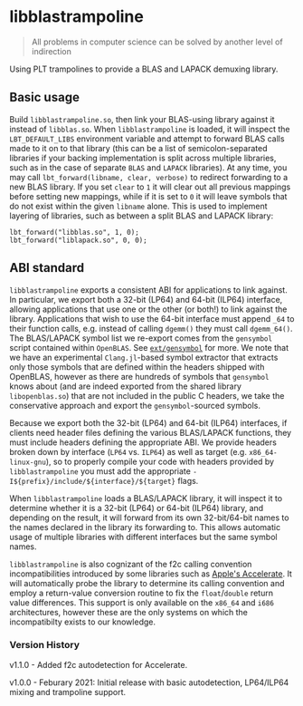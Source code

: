 # libblastrampoline

> All problems in computer science can be solved by another level of indirection

Using PLT trampolines to provide a BLAS and LAPACK demuxing library.

## Basic usage

Build `libblastrampoline.so`, then link your BLAS-using library against it instead of `libblas.so`.
When `libblastrampoline` is loaded, it will inspect the `LBT_DEFAULT_LIBS` environment variable and attempt to forward BLAS calls made to it on to that library (this can be a list of semicolon-separated libraries if your backing implementation is split across multiple libraries, such as in the case of separate `BLAS` and `LAPACK` libraries).
At any time, you may call `lbt_forward(libname, clear, verbose)` to redirect forwarding to a new BLAS library.
If you set `clear` to `1` it will clear out all previous mappings before setting new mappings, while if it is set to `0` it will leave symbols that do not exist within the given `libname` alone.
This is used to implement layering of libraries, such as between a split BLAS and LAPACK library:
```
lbt_forward("libblas.so", 1, 0);
lbt_forward("liblapack.so", 0, 0);
```

## ABI standard

`libblastrampoline` exports a consistent ABI for applications to link against.
In particular, we export both a 32-bit (LP64) and 64-bit (ILP64) interface, allowing applications that use one or the other (or both!) to link against the library.
Applications that wish to use the 64-bit interface must append `_64` to their function calls, e.g. instead of calling `dgemm()` they must call `dgemm_64()`.
The BLAS/LAPACK symbol list we re-export comes from the `gensymbol` script contained within `OpenBLAS`.
See [`ext/gensymbol`](ext/gensymbol) for more.
We note that we have an experimental `Clang.jl`-based symbol extractor that extracts only those symbols that are defined within the headers shipped with OpenBLAS, however as there are hundreds of symbols that `gensymbol` knows about (and are indeed exported from the shared library `libopenblas.so`) that are not included in the public C headers, we take the conservative approach and export the `gensymbol`-sourced symbols.

Because we export both the 32-bit (LP64) and 64-bit (ILP64) interfaces, if clients need header files defining the various BLAS/LAPACK functions, they must include headers defining the appropriate ABI.
We provide headers broken down by interface (`LP64` vs. `ILP64`) as well as target (e.g. `x86_64-linux-gnu`), so to properly compile your code with headers provided by `libblastrampoline` you must add the appropriate `-I${prefix}/include/${interface}/${target}` flags.

When `libblastrampoline` loads a BLAS/LAPACK library, it will inspect it to determine whether it is a 32-bit (LP64) or 64-bit (ILP64) library, and depending on the result, it will forward from its own 32-bit/64-bit names to the names declared in the library its forwarding to.  This allows automatic usage of multiple libraries with different interfaces but the same symbol names.

`libblastrampoline` is also cognizant of the f2c calling convention incompatibilities introduced by some libraries such as [Apple's Accelerate](https://developer.apple.com/documentation/accelerate).  It will automatically probe the library to determine its calling convention and employ a return-value conversion routine to fix the `float`/`double` return value differences.  This support is only available on the `x86_64` and `i686` architectures, however these are the only systems on which the incompatibilty exists to our knowledge.

### Version History

v1.1.0 - Added f2c autodetection for Accelerate.

v1.0.0 - Feburary 2021: Initial release with basic autodetection, LP64/ILP64 mixing and trampoline support.
